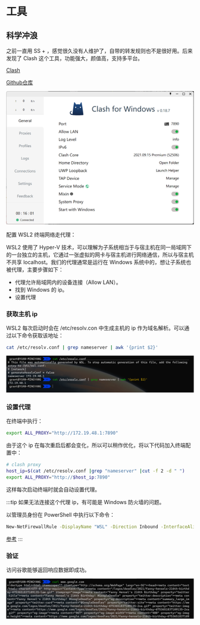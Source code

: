 # 工具

## 科学冲浪

之前一直用 SS + ，感觉很久没有人维护了，自带的转发规则也不是很好用。后来发现了 Clash 这个工具，功能强大，颜值高，支持多平台。

[Clash](https://docs.cfw.lbyczf.com/)

[Github仓库](https://github.com/Dreamacro/clash)

![](./pics/clash.png)

配置 WSL2 终端网络走代理：

WSL2 使用了 Hyper-V 技术，可以理解为子系统相当于与宿主机在同一局域网下的一台独立的主机，它通过一张虚拟的网卡与宿主机进行网络通信，所以与宿主机不共享 localhost。我们的代理通常是运行在 Windows 系统中的，想让子系统也被代理，主要步骤如下：

- 代理允许局域网内的设备连接（Allow LAN）。
- 找到 Windows 的 ip。
- 设置代理

### 获取主机 ip

WSL2 每次启动时会在 /etc/resolv.con 中生成主机的 ip 作为域名解析。可以通过以下命令获取该地址：

```sh
cat /etc/resolv.conf | grep nameserver | awk '{print $2}'
```
![](./pics/get-win-ip.png)

### 设置代理

在终端中执行：

```sh
export ALL_PROXY="http://172.19.48.1:7890"
```

由于这个 ip 在每次重启后都会变化，所以可以稍作优化，将以下代码加入终端配置中：

```sh
# clash proxy
host_ip=$(cat /etc/resolv.conf |grep "nameserver" |cut -f 2 -d " ")
export ALL_PROXY="http://$host_ip:7890"
```

这样每次启动终端时就会自动设置代理。

:::tip
如果无法连接这个代理 ip，有可能是 Windows 防火墙的问题。

以管理员身份在 PowerShell 中执行以下命令：

```sh
New-NetFirewallRule -DisplayName "WSL" -Direction Inbound -InterfaceAlias "vEthernet (WSL)" -Action Allow
```

[参考](https://github.com/microsoft/WSL/issues/4585)
:::

### 验证

访问谷歌能够返回响应数据即成功。

![](./pics/verify-proxy.png)

